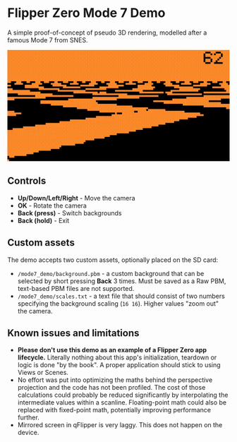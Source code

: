 # Flipper Zero Mode 7 Demo

A simple proof-of-concept of pseudo 3D rendering, modelled after a famous Mode 7 from SNES.

![Preview](./screens/flipper-mode7-demo.gif)

## Controls
* **Up/Down/Left/Right** - Move the camera
* **OK** - Rotate the camera
* **Back (press)** - Switch backgrounds
* **Back (hold)** - Exit

## Custom assets
The demo accepts two custom assets, optionally placed on the SD card:
* `/mode7_demo/background.pbm` - a custom background that can be selected by short pressing **Back** 3 times. Must be saved as a Raw PBM, text-based PBM files are not supported.
* `/mode7_demo/scales.txt` - a text file that should consist of two numbers specifying the background scaling (`16 16`). Higher values "zoom out" the camera.

## Known issues and limitations
* **Please don't use this demo as an example of a Flipper Zero app lifecycle.** Literally nothing about this app's initialization, teardown or logic is done "by the book". A proper application should stick to using Views or Scenes.
* No effort was put into optimizing the maths behind the perspective projection and the code has not been profiled. The cost of those calculations could probably be reduced significantly by interpolating the intermediate values within a scanline.
  Floating-point math could also be replaced with fixed-point math, potentially improving performance further.
* Mirrored screen in qFlipper is very laggy. This does not happen on the device.
